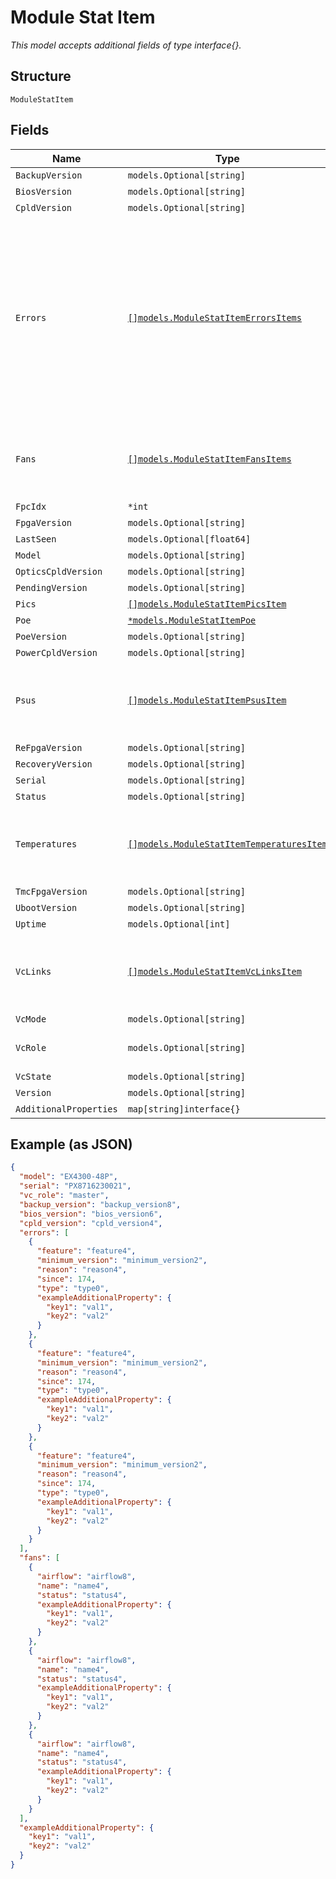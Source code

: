 
# Module Stat Item

*This model accepts additional fields of type interface{}.*

## Structure

`ModuleStatItem`

## Fields

| Name | Type | Tags | Description |
|  --- | --- | --- | --- |
| `BackupVersion` | `models.Optional[string]` | Optional | - |
| `BiosVersion` | `models.Optional[string]` | Optional | - |
| `CpldVersion` | `models.Optional[string]` | Optional | - |
| `Errors` | [`[]models.ModuleStatItemErrorsItems`](../../doc/models/module-stat-item-errors-items.md) | Optional | used to report all error states the device node is running into.<br>An error should always have `type` and `since` fields, and could have some other fields specific to that type. |
| `Fans` | [`[]models.ModuleStatItemFansItems`](../../doc/models/module-stat-item-fans-items.md) | Optional | **Constraints**: *Minimum Items*: `1`, *Unique Items Required* |
| `FpcIdx` | `*int` | Optional | - |
| `FpgaVersion` | `models.Optional[string]` | Optional | - |
| `LastSeen` | `models.Optional[float64]` | Optional | - |
| `Model` | `models.Optional[string]` | Optional | - |
| `OpticsCpldVersion` | `models.Optional[string]` | Optional | - |
| `PendingVersion` | `models.Optional[string]` | Optional | - |
| `Pics` | [`[]models.ModuleStatItemPicsItem`](../../doc/models/module-stat-item-pics-item.md) | Optional | - |
| `Poe` | [`*models.ModuleStatItemPoe`](../../doc/models/module-stat-item-poe.md) | Optional | - |
| `PoeVersion` | `models.Optional[string]` | Optional | - |
| `PowerCpldVersion` | `models.Optional[string]` | Optional | - |
| `Psus` | [`[]models.ModuleStatItemPsusItem`](../../doc/models/module-stat-item-psus-item.md) | Optional | **Constraints**: *Minimum Items*: `1`, *Unique Items Required* |
| `ReFpgaVersion` | `models.Optional[string]` | Optional | - |
| `RecoveryVersion` | `models.Optional[string]` | Optional | - |
| `Serial` | `models.Optional[string]` | Optional | - |
| `Status` | `models.Optional[string]` | Optional | - |
| `Temperatures` | [`[]models.ModuleStatItemTemperaturesItem`](../../doc/models/module-stat-item-temperatures-item.md) | Optional | **Constraints**: *Minimum Items*: `1`, *Unique Items Required* |
| `TmcFpgaVersion` | `models.Optional[string]` | Optional | - |
| `UbootVersion` | `models.Optional[string]` | Optional | - |
| `Uptime` | `models.Optional[int]` | Optional | - |
| `VcLinks` | [`[]models.ModuleStatItemVcLinksItem`](../../doc/models/module-stat-item-vc-links-item.md) | Optional | **Constraints**: *Minimum Items*: `1`, *Unique Items Required* |
| `VcMode` | `models.Optional[string]` | Optional | - |
| `VcRole` | `models.Optional[string]` | Optional | master / backup / linecard |
| `VcState` | `models.Optional[string]` | Optional | - |
| `Version` | `models.Optional[string]` | Optional | - |
| `AdditionalProperties` | `map[string]interface{}` | Optional | - |

## Example (as JSON)

```json
{
  "model": "EX4300-48P",
  "serial": "PX8716230021",
  "vc_role": "master",
  "backup_version": "backup_version8",
  "bios_version": "bios_version6",
  "cpld_version": "cpld_version4",
  "errors": [
    {
      "feature": "feature4",
      "minimum_version": "minimum_version2",
      "reason": "reason4",
      "since": 174,
      "type": "type0",
      "exampleAdditionalProperty": {
        "key1": "val1",
        "key2": "val2"
      }
    },
    {
      "feature": "feature4",
      "minimum_version": "minimum_version2",
      "reason": "reason4",
      "since": 174,
      "type": "type0",
      "exampleAdditionalProperty": {
        "key1": "val1",
        "key2": "val2"
      }
    },
    {
      "feature": "feature4",
      "minimum_version": "minimum_version2",
      "reason": "reason4",
      "since": 174,
      "type": "type0",
      "exampleAdditionalProperty": {
        "key1": "val1",
        "key2": "val2"
      }
    }
  ],
  "fans": [
    {
      "airflow": "airflow8",
      "name": "name4",
      "status": "status4",
      "exampleAdditionalProperty": {
        "key1": "val1",
        "key2": "val2"
      }
    },
    {
      "airflow": "airflow8",
      "name": "name4",
      "status": "status4",
      "exampleAdditionalProperty": {
        "key1": "val1",
        "key2": "val2"
      }
    },
    {
      "airflow": "airflow8",
      "name": "name4",
      "status": "status4",
      "exampleAdditionalProperty": {
        "key1": "val1",
        "key2": "val2"
      }
    }
  ],
  "exampleAdditionalProperty": {
    "key1": "val1",
    "key2": "val2"
  }
}
```


